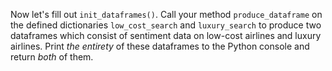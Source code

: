 <!--title={init_dataframes()}-->

Now let's fill out `init_dataframes()`. Call your method `produce_dataframe` on the defined dictionaries `low_cost_search` and `luxury_search` to produce two dataframes which consist of sentiment data on low-cost airlines and luxury airlines. Print *the entirety* of these dataframes to the Python console and return *both* of them.